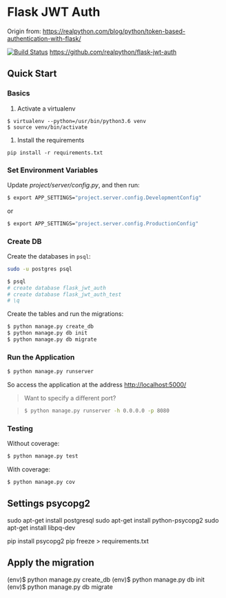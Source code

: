 # Flask JWT Auth

Origin from: https://realpython.com/blog/python/token-based-authentication-with-flask/

[![Build Status](https://travis-ci.org/realpython/flask-jwt-auth.svg?branch=master)](https://travis-ci.org/realpython/flask-jwt-auth)
https://github.com/realpython/flask-jwt-auth

## Quick Start

### Basics

1. Activate a virtualenv
```
$ virtualenv --python=/usr/bin/python3.6 venv
$ source venv/bin/activate
```

1. Install the requirements
```
pip install -r requirements.txt
```

### Set Environment Variables

Update *project/server/config.py*, and then run:

```sh
$ export APP_SETTINGS="project.server.config.DevelopmentConfig"
```

or

```sh
$ export APP_SETTINGS="project.server.config.ProductionConfig"
```

### Create DB

Create the databases in `psql`:

```sh
sudo -u postgres psql

$ psql
# create database flask_jwt_auth
# create database flask_jwt_auth_test
# \q
```

Create the tables and run the migrations:

```sh
$ python manage.py create_db
$ python manage.py db init
$ python manage.py db migrate
```

### Run the Application

```sh
$ python manage.py runserver
```

So access the application at the address [http://localhost:5000/](http://localhost:5000/)

> Want to specify a different port?

> ```sh
> $ python manage.py runserver -h 0.0.0.0 -p 8080
> ```

### Testing

Without coverage:

```sh
$ python manage.py test
```

With coverage:

```sh
$ python manage.py cov
```

## Settings psycopg2

sudo apt-get install postgresql
sudo apt-get install python-psycopg2
sudo apt-get install libpq-dev

pip install psycopg2
pip freeze > requirements.txt

## Apply the migration
(env)$ python manage.py create_db
(env)$ python manage.py db init
(env)$ python manage.py db migrate
